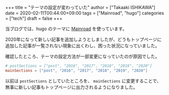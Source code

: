 +++
title = "テーマの設定が変わっていた"
author = ["Takaaki ISHIKAWA"]
date = 2020-02-11T00:44:00+09:00
tags = ["Mainroad", "hugo"]
categories = ["tech"]
draft = false
+++

当ブログでは、hugo のテーマに [Mainroad](https://themes.gohugo.io/mainroad/) を使っています。

2020年になって新しい記事を追加しようとしましたが、どうもトップページに追加した記事が一覧されない現象に出くわし、困った状況になっていました。

確認したところ、テーマの設定方法が一部変更になっていたのが原因でした。

```toml
# postSections = ["post", "2016", "2017", "2018", "2019", "2020"]
mainSections = ["post", "2016", "2017", "2018", "2019", "2020"]
```

以前は `postSections` としていたところを、 `mainSections` に変更することで、無事に新しい記事もトップページに出力されるようになりました。
